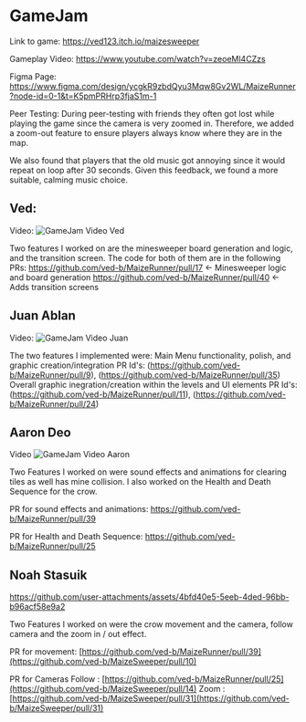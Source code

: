 # GameJam

Link to game: 
https://ved123.itch.io/maizesweeper

Gameplay Video:
https://www.youtube.com/watch?v=zeoeMl4CZzs

Figma Page:
https://www.figma.com/design/ycgkR9zbdQyu3Mqw8Gv2WL/MaizeRunner?node-id=0-1&t=K5pmPRHrp3fjaS1m-1

Peer Testing:
During peer-testing with friends they often got lost while playing the game since the camera is very zoomed in. Therefore, we added a zoom-out feature to ensure players always know where they are in the map.

We also found that players that the old music got annoying since it would repeat on loop after 30 seconds. Given this feedback, we found a more suitable, calming music choice.
 
## Ved:
Video:
![GameJam Video Ved](https://github.com/user-attachments/assets/0745c259-9082-4a48-a982-bfea13684e0a)

Two features I worked on are the minesweeper board generation and logic, and the transition screen. The code for both of them are in the following PRs:
https://github.com/ved-b/MaizeRunner/pull/17 <- Minesweeper logic and board generation
https://github.com/ved-b/MaizeRunner/pull/40 <- Adds transition screens

## Juan Ablan
Video:
![GameJam Video Juan](https://github.com/user-attachments/assets/46d14ba2-1f9c-430a-8c90-e14307bfb059)

The two features I implemented were:
Main Menu functionality, polish, and graphic creation/integration
PR Id's: (https://github.com/ved-b/MaizeRunner/pull/9), (https://github.com/ved-b/MaizeRunner/pull/35)
Overall graphic inegration/creation within the levels and UI elements
PR Id's: (https://github.com/ved-b/MaizeRunner/pull/11), (https://github.com/ved-b/MaizeRunner/pull/24)

## Aaron Deo
Video 
![GameJam Video Aaron](https://github.com/user-attachments/assets/82f4f3bc-d5c8-43bc-b10e-b4af34d6d854)

Two Features I worked on were sound effects and animations for clearing tiles as well has mine collision. I also worked on the Health and Death Sequence for the crow.

PR for sound effects and animations: 
https://github.com/ved-b/MaizeRunner/pull/39

PR for Health and Death Sequence:
https://github.com/ved-b/MaizeRunner/pull/25

## Noah Stasuik

https://github.com/user-attachments/assets/4bfd40e5-5eeb-4ded-96bb-b96acf58e9a2

Two Features I worked on were the crow movement and the camera, follow camera and the zoom in / out effect.

PR for movement: 
[https://github.com/ved-b/MaizeRunner/pull/39](https://github.com/ved-b/MaizeSweeper/pull/10)

PR for Cameras
Follow : [https://github.com/ved-b/MaizeRunner/pull/25](https://github.com/ved-b/MaizeSweeper/pull/14)
Zoom : [https://github.com/ved-b/MaizeSweeper/pull/31](https://github.com/ved-b/MaizeSweeper/pull/31)
